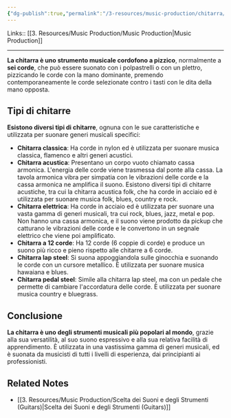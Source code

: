 ```yaml
---
{"dg-publish":true,"permalink":"/3-resources/music-production/chitarra/"}
---
```


Links:: [[3. Resources/Music Production/Music Production\|Music Production]]

---
**La chitarra è uno strumento musicale cordofono a pizzico**, normalmente a **sei corde**, che può essere suonato con i polpastrelli o con un plettro, pizzicando le corde con la mano dominante, premendo contemporaneamente le corde selezionate contro i tasti con le dita della mano opposta.

## Tipi di chitarre

**Esistono diversi tipi di chitarre**, ognuna con le sue caratteristiche e utilizzata per suonare generi musicali specifici:

- **Chitarra classica**: Ha corde in nylon ed è utilizzata per suonare musica classica, flamenco e altri generi acustici.
- **Chitarra acustica**: Presentano un corpo vuoto chiamato cassa armonica. L'energia delle corde viene trasmessa dal ponte alla cassa. La tavola armonica vibra per simpatia con le vibrazioni delle corde e la cassa armonica ne amplifica il suono. Esistono diversi tipi di chitarre acustiche, tra cui la chitarra acustica folk, che ha corde in acciaio ed è utilizzata per suonare musica folk, blues, country e rock. 
- **Chitarra elettrica**: Ha corde in acciaio ed è utilizzata per suonare una vasta gamma di generi musicali, tra cui rock, blues, jazz, metal e pop. Non hanno una cassa armonica, e il suono viene prodotto da pickup che catturano le vibrazioni delle corde e le convertono in un segnale elettrico che viene poi amplificato.
- **Chitarra a 12 corde**: Ha 12 corde (6 coppie di corde) e produce un suono più ricco e pieno rispetto alle chitarre a 6 corde.
- **Chitarra lap steel**: Si suona appoggiandola sulle ginocchia e suonando le corde con un cursore metallico. È utilizzata per suonare musica hawaiana e blues.
- **Chitarra pedal steel**: Simile alla chitarra lap steel, ma con un pedale che permette di cambiare l'accordatura delle corde. È utilizzata per suonare musica country e bluegrass.

## Conclusione

**La chitarra è uno degli strumenti musicali più popolari al mondo**, grazie alla sua versatilità, al suo suono espressivo e alla sua relativa facilità di apprendimento. È utilizzata in una vastissima gamma di generi musicali, ed è suonata da musicisti di tutti i livelli di esperienza, dai principianti ai professionisti.


## Related Notes

- [[3. Resources/Music Production/Scelta dei Suoni e degli Strumenti (Guitars)\|Scelta dei Suoni e degli Strumenti (Guitars)]]